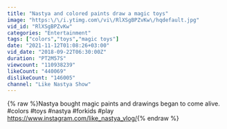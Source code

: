 ```yaml
---
title: "Nastya and colored paints draw a magic toys"
image: "https:\/\/i.ytimg.com\/vi\/RlXSgBPZvKw\/hqdefault.jpg"
vid_id: "RlXSgBPZvKw"
categories: "Entertainment"
tags: ["colors","toys","magic toys"]
date: "2021-11-12T01:08:26+03:00"
vid_date: "2018-09-22T06:30:00Z"
duration: "PT2M57S"
viewcount: "110938239"
likeCount: "440069"
dislikeCount: "146005"
channel: "Like Nastya Show"
---
```

{% raw %}Nastya bought magic paints and drawings began to come alive.<br />#colors #toys #nastya #forkids #play<br /><a rel="nofollow" target="blank" href="https://www.instagram.com/like_nastya_vlog/">https://www.instagram.com/like_nastya_vlog/</a>{% endraw %}

